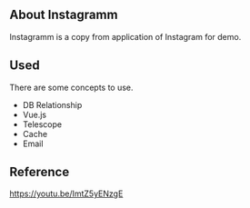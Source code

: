 ## About Instagramm

Instagramm is a copy from application of Instagram for demo.

##  Used
There are some concepts to use.

- DB Relationship
- Vue.js
- Telescope
- Cache
- Email

## Reference
https://youtu.be/ImtZ5yENzgE
